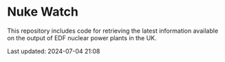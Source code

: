 # Nuke Watch

This repository includes code for retrieving the latest information available on the output of EDF nuclear power plants in the UK.

Last updated: 2024-07-04 21:08